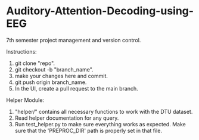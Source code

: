 # Auditory-Attention-Decoding-using-EEG
7th semester project management and version control.

Instructions:
1. git clone "repo".
2. git checkout -b "branch_name". 
3. make your changes here and commit.
4. git push origin branch_name.
5. In the UI, create a pull request to the main branch.

Helper Module:
1. "helper/" contains all necessary functions to work with the DTU dataset.
2. Read helper documentation for any query.
3. Run test_helper.py to make sure everything works as expected. Make sure that the 'PREPROC_DIR' path is properly set in that file. 
